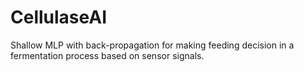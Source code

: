 # CellulaseAI
Shallow MLP with back-propagation for making feeding decision in a fermentation process based on sensor signals.

